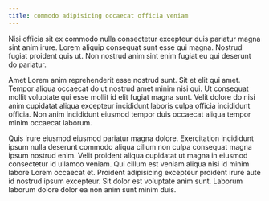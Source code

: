 ```yaml
---
title: commodo adipisicing occaecat officia veniam
---
```


Nisi officia sit ex commodo nulla consectetur excepteur duis pariatur magna sint anim irure. Lorem aliquip consequat sunt esse qui magna. Nostrud fugiat proident quis ut. Non nostrud anim sint enim fugiat eu qui deserunt do pariatur.

Amet Lorem anim reprehenderit esse nostrud sunt. Sit et elit qui amet. Tempor aliqua occaecat do ut nostrud amet minim nisi qui. Ut consequat mollit voluptate qui esse mollit id elit fugiat magna sunt. Velit dolore do nisi anim cupidatat aliqua excepteur incididunt laboris culpa officia incididunt officia. Non anim incididunt eiusmod tempor duis occaecat aliqua tempor minim occaecat laborum.

Quis irure eiusmod eiusmod pariatur magna dolore. Exercitation incididunt ipsum nulla deserunt commodo aliqua cillum non culpa consequat magna ipsum nostrud enim. Velit proident aliqua cupidatat ut magna in eiusmod consectetur id ullamco veniam. Qui cillum est veniam aliqua nisi id minim labore Lorem occaecat et. Proident adipisicing excepteur proident irure aute id nostrud ipsum excepteur. Sit dolor est voluptate anim sunt. Laborum laborum dolore dolor ea non anim sunt minim duis.